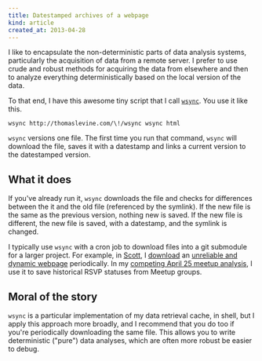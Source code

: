 ```yaml
---
title: Datestamped archives of a webpage
kind: article
created_at: 2013-04-28
---
```

I like to encapsulate the non-deterministic parts of data analysis systems,
particularly the acquisition of data from a remote server.
I prefer to use crude and robust methods for acquiring the data from
elsewhere and then to analyze everything deterministically based on the
local version of the data.

To that end, I have this awesome tiny script that I call
[`wsync`](https://github.com/tlevine/wsync). You use it like this.

    wsync http://thomaslevine.com/\!/wsync wsync html

`wsync` versions one file. The first time you run that command, `wsync` will
download the file, saves it with a datestamp and links a current version to
the datestamped version.

## What it does
If you've already run it, `wsync` downloads the file and checks for differences
between the it and the old file (referenced by the symlink). If the new file is
the same as the previous version, nothing new is saved. If the new file is
different, the new file is saved, with a datestamp, and the symlink is changed.

I typically use `wsync` with a cron job to download files into a git submodule
for a larger project. For example, in [Scott](http://scott.thomaslevine.com),
I [download](https://github.com/tlevine/scott/tree/master/reader/bin)
an [unreliable and dynamic webpage](https://github.com/tlevine/scott-listings)
periodically. In my [competing April 25 meetup analysis](/!/april-25-stats-talks/),
I use it to save historical RSVP statuses from Meetup groups.

## Moral of the story
`wsync` is a particular implementation of my data retrieval cache, in shell,
but I apply this approach more broadly, and I recommend that you do too if
you're periodically downloading the same file. This allows you to write
deterministic ("pure") data analyses, which are often more robust be easier to debug.
